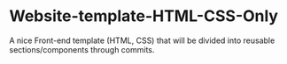 # Website-template-HTML-CSS-Only
A nice Front-end template (HTML, CSS) that will be divided into reusable sections/components through commits.
